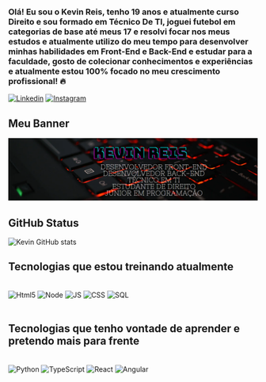 ### Olá! Eu sou o Kevin Reis, tenho 19 anos e atualmente curso Direito e sou formado em Técnico De TI, joguei futebol em categorias de base até meus 17 e resolvi focar nos meus estudos e atualmente utilizo do meu tempo para desenvolver minhas habilidades em Front-End e Back-End e estudar para a faculdade, gosto de colecionar conhecimentos e experiências e atualmente estou 100% focado no meu crescimento profissional! 🔥


[![Linkedin](https://img.shields.io/badge/LinkedIn-0077B5?style=for-the-badge&logo=linkedin&logoColor=white)](https://www.linkedin.com/in/kevinreis22/)
[![Instagram](https://img.shields.io/badge/Instagram-E4405F?style=for-the-badge&logo=instagram&logoColor=white)](https://www.instagram.com/kevinreis_03)

## Meu Banner
<img src="https://github.com/KevinReis/KevinReis/blob/main/Mybanner.png">


## GitHub Status

![Kevin GitHub stats](https://github-readme-stats.vercel.app/api?username=KevinReis&show_icons=true&theme=onedark&hide=prs,issues,contribs)

## Tecnologias que estou treinando atualmente

<div style="display: inline_block"><br/>
<img align="center" alt="Html5" src="https://img.shields.io/badge/HTML5-E34F26?style=for-the-badge&logo=html5&logoColor=white"/>
<img align="center" alt="Node" src="https://img.shields.io/badge/Node.js-43853D?style=for-the-badge&logo=node.js&logoColor=white"/>
<img align="center" alt="JS" src="https://img.shields.io/badge/JavaScript-F7DF1E?style=for-the-badge&logo=javascript&logoColor=black"/>
<img align="center" alt="CSS" src="https://img.shields.io/badge/CSS3-1572B6?style=for-the-badge&logo=css3&logoColor=white"/>
<img align="center" alt="SQL" src="https://img.shields.io/badge/MySQL-00000F?style=for-the-badge&logo=mysql&logoColor=white"/>
</div> <br>

## Tecnologias que tenho vontade de aprender e pretendo mais para frente
<div style="display: inline_block"> <br/>
<img align="center" alt="Python" src="https://img.shields.io/badge/Python-3776AB?style=for-the-badge&logo=python&logoColor=white" />
 <img align="center" alt="TypeScript" src="https://img.shields.io/badge/TypeScript-007ACC?style=for-the-badge&logo=typescript&logoColor=white" />
<img align="center" alt="React" src="https://img.shields.io/badge/React-20232A?style=for-the-badge&logo=react&logoColor=61DAFB" />
<img align="center" alt="Angular" src="https://img.shields.io/badge/Angular-DD0031?style=for-the-badge&logo=angular&logoColor=white" />






